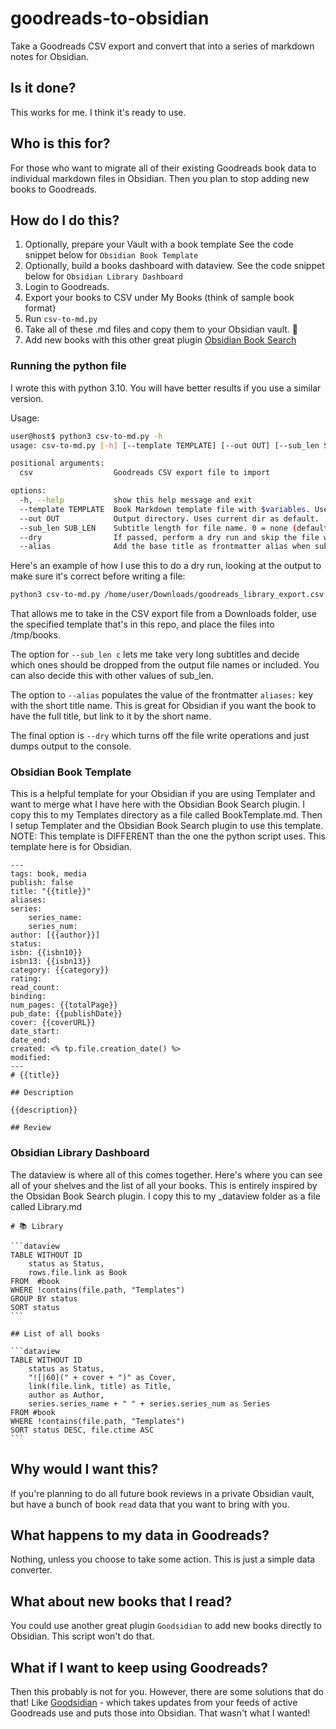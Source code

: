 # goodreads-to-obsidian
Take a Goodreads CSV export and convert that into a series of markdown notes for Obsidian.

## Is it done?
This works for me. I think it's ready to use.

## Who is this for?
For those who want to migrate all of their existing Goodreads book data to individual markdown files in Obsidian. Then you plan to stop adding new books to Goodreads.

## How do I do this?
1. Optionally, prepare your Vault with a book template See the code snippet below for `Obsidian Book Template`
2. Optionally, build a books dashboard with dataview. See the code snippet below for `Obsidian Library Dashboard`
3. Login to Goodreads.
4. Export your books to CSV under My Books (think of sample book format)
6. Run `csv-to-md.py` 
7. Take all of these .md files and copy them to your Obsidian vault. :tada:
8. Add new books with this other great plugin [Obsidian Book Search](https://github.com/anpigon/obsidian-book-search-plugin)

### Running the python file

I wrote this with python 3.10. You will have better results if you use a similar version.

Usage:

```bash
user@host$ python3 csv-to-md.py -h
usage: csv-to-md.py [-h] [--template TEMPLATE] [--out OUT] [--sub_len SUB_LEN] [--dry] [--alias] csv

positional arguments:
  csv                  Goodreads CSV export file to import

options:
  -h, --help           show this help message and exit
  --template TEMPLATE  Book Markdown template file with $variables. Uses book.md.Template by default.
  --out OUT            Output directory. Uses current dir as default.
  --sub_len SUB_LEN    Subtitle length for file name. 0 = none (default). a = ALL subtitle words. 1+ = num words long. c = custom
  --dry                If passed, perform a dry run and skip the file write steps.
  --alias              Add the base title as frontmatter alias when subtitle exists.
```

Here's an example of how I use this to do a dry run, looking at the output to make sure it's correct before writing a file:

```bash
python3 csv-to-md.py /home/user/Downloads/goodreads_library_export.csv --template book.md.Template --out /tmp/books --sub_len c --alias --dry
```

That allows me to take in the CSV export file from a Downloads folder, use the specified template that's in this repo, and place the files into /tmp/books.

The option for `--sub_len c` lets me take very long subtitles and decide which ones should be dropped from the output file names or included. You can also decide this with other values of sub_len.

The option to `--alias` populates the value of the frontmatter `aliases:` key with the short title name. This is great for Obsidian if you want the book to have the full title, but link to it by the short name.

The final option is `--dry` which turns off the file write operations and just dumps output to the console.

### Obsidian Book Template

This is a helpful template for your Obsidian if you are using Templater and want to merge what I have here with the Obsidian Book Search plugin. I copy this to my Templates directory as a file called BookTemplate.md. Then I setup Templater and the Obsidian Book Search plugin to use this template. NOTE: This template is DIFFERENT than the one the python script uses. This template here is for Obsidian.

```
---
tags: book, media
publish: false
title: "{{title}}"
aliases:
series:
    series_name: 
    series_num: 
author: [{{author}}]
status: 
isbn: {{isbn10}}
isbn13: {{isbn13}}
category: {{category}}
rating:
read_count:
binding:
num_pages: {{totalPage}}
pub_date: {{publishDate}}
cover: {{coverURL}}
date_start:
date_end:
created: <% tp.file.creation_date() %>
modified:
---
# {{title}}

## Description

{{description}}

## Review
```

### Obsidian Library Dashboard

The dataview is where all of this comes together. Here's where you can see all of your shelves and the list of all your books. This is entirely inspired by the Obsidan Book Search plugin. I copy this to my _dataview folder as a file called Library.md

````
# 📚 Library

```dataview
TABLE WITHOUT ID
	status as Status,
	rows.file.link as Book
FROM  #book
WHERE !contains(file.path, "Templates")
GROUP BY status
SORT status
```

## List of all books

```dataview
TABLE WITHOUT ID
	status as Status,
	"![|60](" + cover + ")" as Cover,
	link(file.link, title) as Title,
	author as Author,
	series.series_name + " " + series.series_num as Series
FROM #book
WHERE !contains(file.path, "Templates")
SORT status DESC, file.ctime ASC
```
````


## Why would I want this?
If you're planning to do all future book reviews in a private Obsidian vault, but have a bunch of book `read` data that you want to bring with you.

## What happens to my data in Goodreads?
Nothing, unless you choose to take some action. This is just a simple data converter.

## What about new books that I read?
You could use another great plugin `Goodsidian` to add new books directly to Obsidian. This script won't do that.

## What if I want to keep using Goodreads?
Then this probably is not for you. However, there are some solutions that do that! Like [Goodsidian](https://github.com/selfire1/goodsidian) - which takes updates from your feeds of active Goodreads use and puts those into Obsidian. That wasn't what I wanted!
